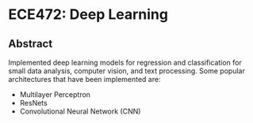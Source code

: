 # ECE472: Deep Learning

## Abstract
Implemented deep learning models for regression and classification for small data analysis, computer vision, and text processing. Some popular architectures
that have been implemented are: 

 - Multilayer Perceptron 
 - ResNets
 - Convolutional Neural Network (CNN)

